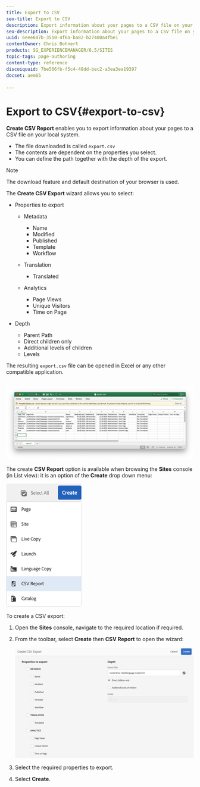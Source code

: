 ```yaml
---
title: Export to CSV
seo-title: Export to CSV
description: Export information about your pages to a CSV file on your local system
seo-description: Export information about your pages to a CSV file on your local system
uuid: 6eee607b-3510-4f6a-ba82-b27480a4fbe1
contentOwner: Chris Bohnert
products: SG_EXPERIENCEMANAGER/6.5/SITES
topic-tags: page-authoring
content-type: reference
discoiquuid: 7be506fb-f5c4-48dd-bec2-a3ea3ea19397
docset: aem65

---
```


# Export to CSV{#export-to-csv}

**Create CSV Report** enables you to export information about your pages to a CSV file on your local system.

* The file downloaded is called `export.csv`
* The contents are dependent on the properties you select.
* You can define the path together with the depth of the export.

>[!NOTE]
>
>The download feature and default destination of your browser is used.

The **Create CSV Export** wizard allows you to select:

* Properties to export

    * Metadata

        * Name
        * Modified
        * Published
        * Template
        * Workflow

    * Translation

        * Translated

    * Analytics

        * Page Views
        * Unique Visitors
        * Time on Page

* Depth

    * Parent Path
    * Direct children only
    * Additional levels of children
    * Levels

The resulting `export.csv` file can be opened in Excel or any other compatible application.

![]() ![etc-01](assets/etc-01.png)

The create **CSV Report** option is available when browsing the **Sites** console (in List view): it is an option of the **Create** drop down menu:

![etc-02](assets/etc-02.png)

To create a CSV export:

1. Open the **Sites** console, navigate to the required location if required.
1. From the toolbar, select **Create** then **CSV Report** to open the wizard:

   ![etc-03](assets/etc-03.png)

1. Select the required properties to export.
1. Select **Create**.

